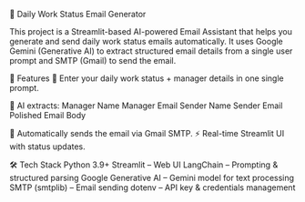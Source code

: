 📧 Daily Work Status Email Generator

This project is a Streamlit-based AI-powered Email Assistant that helps you generate and send daily work status emails automatically.
It uses Google Gemini (Generative AI) to extract structured email details from a single user prompt and SMTP (Gmail) to send the email.

🚀 Features
📝 Enter your daily work status + manager details in one single prompt.

🤖 AI extracts:
Manager Name
Manager Email
Sender Name
Sender Email
Polished Email Body

📧 Automatically sends the email via Gmail SMTP.
⚡ Real-time Streamlit UI with status updates.

🛠️ Tech Stack
Python 3.9+
Streamlit
 – Web UI
LangChain
 – Prompting & structured parsing
Google Generative AI
 – Gemini model for text processing
SMTP (smtplib)
 – Email sending
dotenv
 – API key & credentials management
